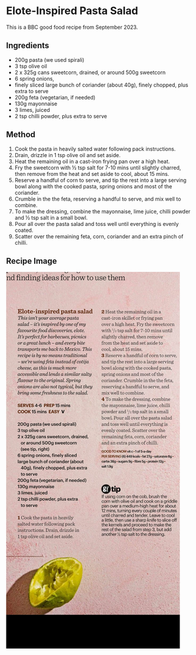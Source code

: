 # Elote-Inspired Pasta Salad # 

This is a BBC good food recipe from September 2023.

## Ingredients ## 

- 200g pasta (we used spirali)
- 3 tsp olive oil
- 2 x 325g cans sweetcorn, drained, or around 500g sweetcorn
- 6 spring onions,
- finely sliced large bunch of coriander (about 40g), finely chopped, plus extra to serve
- 200g feta (vegetarian, if needed)
- 130g mayonnaise
- 3 limes, juiced
- 2 tsp chilli powder, plus extra to serve

## Method ## 

1. Cook the pasta in heavily salted water following pack instructions.
1. Drain, drizzle in 1 tsp olive oil and set aside.
1. Heat the remaining oil in a cast-iron frying pan over a high heat.
1. Fry the sweetcorn with ½ tsp salt for 7-10 mins until slightly charred, then remove from the heat and set aside to cool, about 15 mins.
1. Reserve a handful of corn to serve, and tip the rest into a large serving bowl along with the cooked pasta, spring onions and most of the coriander.
1. Crumble in the the feta, reserving a handful to serve, and mix well to combine.
1. To make the dressing, combine the mayonnaise, lime juice, chilli powder and ½ tsp salt in a small bowl.
1. Pour all over the pasta salad and toss well until everything is evenly coated. 
1. Scatter over the remaining feta, corn, coriander and an extra pinch of chilli.

## Recipe Image

![Elote-inspired Pasta Salad](/public/images/Elote-Inspired-Pasta-Salad.png)
